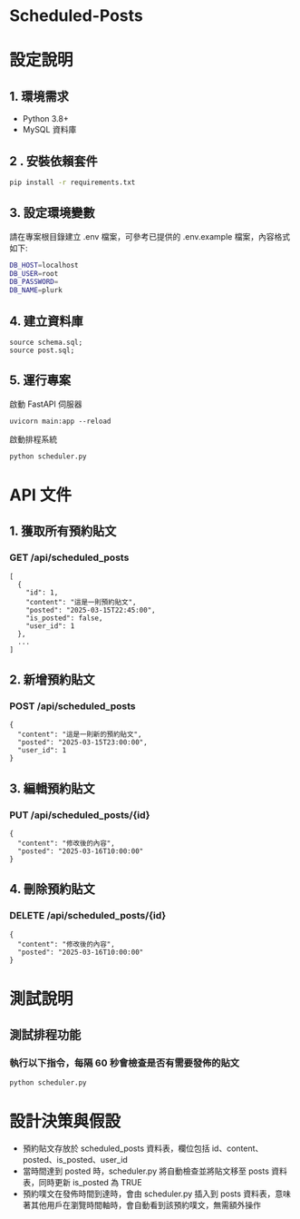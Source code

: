 # Scheduled-Posts

# 設定說明

## 1. 環境需求

-	Python 3.8+
-	MySQL 資料庫
  
## 2 . 安裝依賴套件
```bash
pip install -r requirements.txt
```
## 3. 設定環境變數
請在專案根目錄建立 .env 檔案，可參考已提供的 .env.example 檔案，內容格式如下:
```bash
DB_HOST=localhost
DB_USER=root
DB_PASSWORD=
DB_NAME=plurk
```
## 4. 建立資料庫

```
source schema.sql;
source post.sql;
```

## 5. 運行專案
啟動 FastAPI 伺服器
```
uvicorn main:app --reload
```

啟動排程系統
```
python scheduler.py
```

# API 文件
## 1. 獲取所有預約貼文
### GET /api/scheduled_posts
```
[
  {
    "id": 1,
    "content": "這是一則預約貼文",
    "posted": "2025-03-15T22:45:00",
    "is_posted": false,
    "user_id": 1
  },
  ...
]
```
## 2. 新增預約貼文
### POST /api/scheduled_posts
```
{
  "content": "這是一則新的預約貼文",
  "posted": "2025-03-15T23:00:00",
  "user_id": 1
}
```
## 3. 編輯預約貼文
### PUT /api/scheduled_posts/{id}
```
{
  "content": "修改後的內容",
  "posted": "2025-03-16T10:00:00"
}
```
## 4. 刪除預約貼文
### DELETE /api/scheduled_posts/{id}
```
{
  "content": "修改後的內容",
  "posted": "2025-03-16T10:00:00"
}
```

# 測試說明
## 測試排程功能
### 執行以下指令，每隔 60 秒會檢查是否有需要發佈的貼文
```
python scheduler.py
```

# 設計決策與假設
-	預約貼文存放於 scheduled_posts 資料表，欄位包括 id、content、posted、is_posted、user_id
-	當時間達到 posted 時，scheduler.py 將自動檢查並將貼文移至 posts 資料表，同時更新 is_posted 為 TRUE
-	預約噗文在發佈時間到達時，會由 scheduler.py 插入到 posts 資料表，意味著其他用戶在瀏覽時間軸時，會自動看到該預約噗文，無需額外操作

